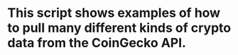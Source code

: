 # This script shows examples of how to pull many different kinds of crypto data from the CoinGecko API.
